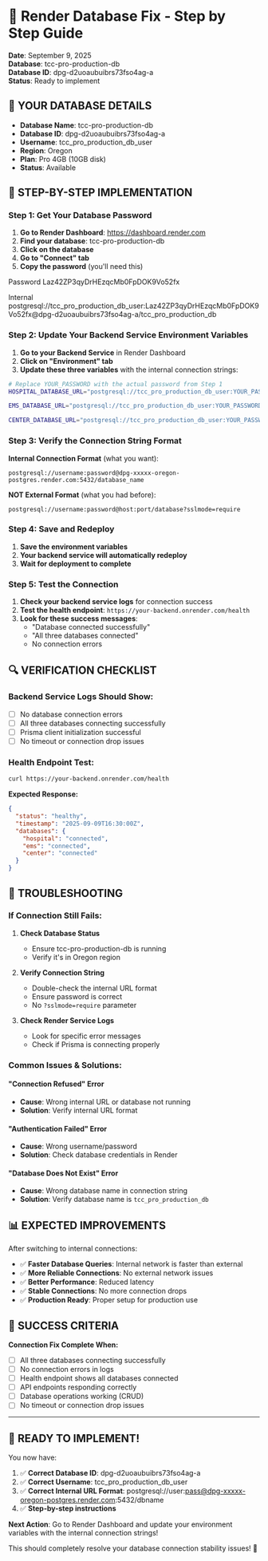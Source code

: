 # 🔧 Render Database Fix - Step by Step Guide

**Date**: September 9, 2025  
**Database**: tcc-pro-production-db  
**Database ID**: dpg-d2uoaubuibrs73fso4ag-a  
**Status**: Ready to implement

## 🎯 **YOUR DATABASE DETAILS**

- **Database Name**: tcc-pro-production-db
- **Database ID**: dpg-d2uoaubuibrs73fso4ag-a
- **Username**: tcc_pro_production_db_user
- **Region**: Oregon
- **Plan**: Pro 4GB (10GB disk)
- **Status**: Available

## 🚀 **STEP-BY-STEP IMPLEMENTATION**

### **Step 1: Get Your Database Password**

1. **Go to Render Dashboard**: https://dashboard.render.com
2. **Find your database**: tcc-pro-production-db
3. **Click on the database**
4. **Go to "Connect" tab**
5. **Copy the password** (you'll need this)

Password
Laz42ZP3qyDrHEzqcMb0FpDOK9Vo52fx

Internal
postgresql://tcc_pro_production_db_user:Laz42ZP3qyDrHEzqcMb0FpDOK9Vo52fx@dpg-d2uoaubuibrs73fso4ag-a/tcc_pro_production_db


### **Step 2: Update Your Backend Service Environment Variables**

1. **Go to your Backend Service** in Render Dashboard
2. **Click on "Environment" tab**
3. **Update these three variables** with the internal connection strings:

```bash
# Replace YOUR_PASSWORD with the actual password from Step 1
HOSPITAL_DATABASE_URL="postgresql://tcc_pro_production_db_user:YOUR_PASSWORD@dpg-d2uoaubuibrs73fso4ag-a.oregon-postgres.render.com:5432/tcc_pro_production_db"

EMS_DATABASE_URL="postgresql://tcc_pro_production_db_user:YOUR_PASSWORD@dpg-d2uoaubuibrs73fso4ag-a.oregon-postgres.render.com:5432/tcc_pro_production_db"

CENTER_DATABASE_URL="postgresql://tcc_pro_production_db_user:YOUR_PASSWORD@dpg-d2uoaubuibrs73fso4ag-a.oregon-postgres.render.com:5432/tcc_pro_production_db"
```

### **Step 3: Verify the Connection String Format**

**Internal Connection Format** (what you want):
```
postgresql://username:password@dpg-xxxxx-oregon-postgres.render.com:5432/database_name
```

**NOT External Format** (what you had before):
```
postgresql://username:password@host:port/database?sslmode=require
```

### **Step 4: Save and Redeploy**

1. **Save the environment variables**
2. **Your backend service will automatically redeploy**
3. **Wait for deployment to complete**

### **Step 5: Test the Connection**

1. **Check your backend service logs** for connection success
2. **Test the health endpoint**: `https://your-backend.onrender.com/health`
3. **Look for these success messages**:
   - "Database connected successfully"
   - "All three databases connected"
   - No connection errors

## 🔍 **VERIFICATION CHECKLIST**

### **Backend Service Logs Should Show:**
- [ ] No database connection errors
- [ ] All three databases connecting successfully
- [ ] Prisma client initialization successful
- [ ] No timeout or connection drop issues

### **Health Endpoint Test:**
```bash
curl https://your-backend.onrender.com/health
```

**Expected Response:**
```json
{
  "status": "healthy",
  "timestamp": "2025-09-09T16:30:00Z",
  "databases": {
    "hospital": "connected",
    "ems": "connected", 
    "center": "connected"
  }
}
```

## 🚨 **TROUBLESHOOTING**

### **If Connection Still Fails:**

1. **Check Database Status**
   - Ensure tcc-pro-production-db is running
   - Verify it's in Oregon region

2. **Verify Connection String**
   - Double-check the internal URL format
   - Ensure password is correct
   - No `?sslmode=require` parameter

3. **Check Render Service Logs**
   - Look for specific error messages
   - Check if Prisma is connecting properly

### **Common Issues & Solutions:**

#### **"Connection Refused" Error**
- **Cause**: Wrong internal URL or database not running
- **Solution**: Verify internal URL format

#### **"Authentication Failed" Error**
- **Cause**: Wrong username/password
- **Solution**: Check database credentials in Render

#### **"Database Does Not Exist" Error**
- **Cause**: Wrong database name in connection string
- **Solution**: Verify database name is `tcc_pro_production_db`

## 📊 **EXPECTED IMPROVEMENTS**

After switching to internal connections:

- ✅ **Faster Database Queries**: Internal network is faster than external
- ✅ **More Reliable Connections**: No external network issues
- ✅ **Better Performance**: Reduced latency
- ✅ **Stable Connections**: No more connection drops
- ✅ **Production Ready**: Proper setup for production use

## 🎯 **SUCCESS CRITERIA**

**Connection Fix Complete When:**
- [ ] All three databases connecting successfully
- [ ] No connection errors in logs
- [ ] Health endpoint shows all databases connected
- [ ] API endpoints responding correctly
- [ ] Database operations working (CRUD)
- [ ] No timeout or connection drop issues

---

## 🚀 **READY TO IMPLEMENT!**

You now have:
1. ✅ **Correct Database ID**: dpg-d2uoaubuibrs73fso4ag-a
2. ✅ **Correct Username**: tcc_pro_production_db_user
3. ✅ **Correct Internal URL Format**: postgresql://user:pass@dpg-xxxxx-oregon-postgres.render.com:5432/dbname
4. ✅ **Step-by-step instructions**

**Next Action**: Go to Render Dashboard and update your environment variables with the internal connection strings!

This should completely resolve your database connection stability issues! 🎉
